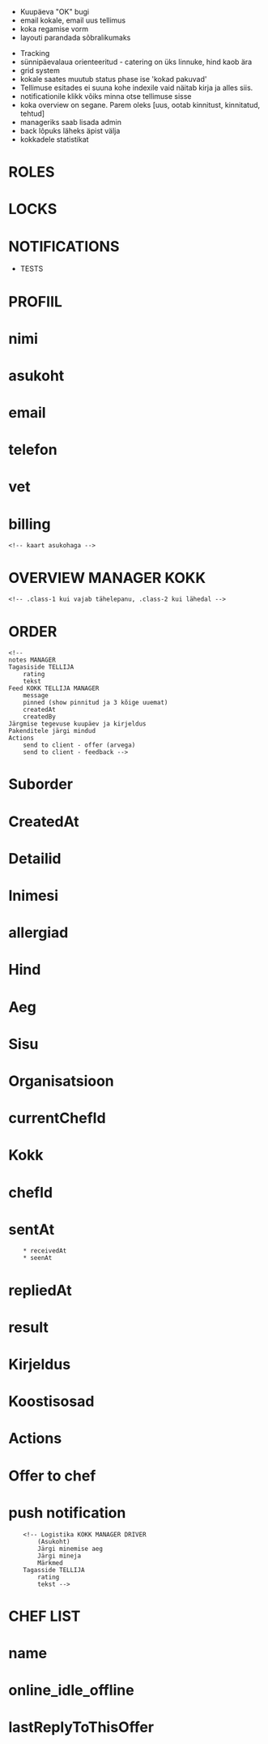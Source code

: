 <!-- Immediate -->
* Kuupäeva "OK" bugi
* email kokale, email uus tellimus
* koka regamise vorm
* layouti parandada sõbralikumaks

<!-- Important -->
* Tracking
* sünnipäevalaua orienteeritud - catering on üks linnuke, hind kaob ära
* grid system
* kokale saates muutub status phase ise 'kokad pakuvad'
* Tellimuse esitades ei suuna kohe indexile vaid näitab kirja ja alles siis.
* notificationile klikk võiks minna otse tellimuse sisse
* koka overview on segane. Parem oleks [uus, ootab kinnitust, kinnitatud, tehtud]
* manageriks saab lisada admin
* back lõpuks läheks äpist välja
* kokkadele statistikat


# ROLES
# LOCKS
# NOTIFICATIONS
* TESTS

# PROFIIL
# 	nimi
# 	asukoht
# 	email
# 	telefon
# 	vet
# 	billing
	<!-- kaart asukohaga -->
  <!--
  pilt
	kirjeldus
	oskused
	[rating]
	[tehtud tellimused] -->

# OVERVIEW MANAGER KOKK
	<!-- .class-1 kui vajab tähelepanu, .class-2 kui lähedal -->

# ORDER
	<!--
	notes MANAGER
	Tagasiside TELLIJA
		rating
		tekst
	Feed KOKK TELLIJA MANAGER
		message
		pinned (show pinnitud ja 3 kõige uuemat)
		createdAt
		createdBy
	Järgmise tegevuse kuupäev ja kirjeldus
	Pakenditele järgi mindud
	Actions
		send to client - offer (arvega)
		send to client - feedback -->

# Suborder
#		CreatedAt
#		Detailid
#     Inimesi
#			allergiad
#			Hind
#			Aeg
#			Sisu
#			Organisatsioon
#		currentChefId
#		Kokk
#			chefId
#			sentAt
		* receivedAt
		* seenAt
# 		repliedAt
# 		result
# 		Kirjeldus
# 		Koostisosad
#   Actions
#			Offer to chef
#			push notification
		<!-- Logistika KOKK MANAGER DRIVER
			(Asukoht)
			Järgi minemise aeg
			Järgi mineja
			Märkmed
		Tagasside TELLIJA
			rating
			tekst -->

# CHEF LIST
# 	name
# 	online_idle_offline
# 	lastReplyToThisOffer

